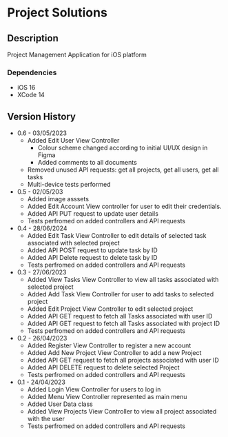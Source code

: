 # Project Solutions

## Description

Project Management Application for iOS platform

### Dependencies

* iOS 16
* XCode 14

## Version History
* 0.6 - 03/05/2023
  * Added Edit User View Controller
	* Colour scheme changed according to initial UI/UX design in Figma
 	* Added comments to all documents 
  * Removed unused API requests: get all projects, get all users, get all tasks
  * Multi-device tests performed
* 0.5 - 02/05/203
	* Added image asssets
	* Added Edit Account View controller for user to edit their credentials.
  * Added API PUT request to update user details
  * Tests perfromed on added controllers and API requests
* 0.4 - 28/06/2024
	* Added Edit Task View Controller to edit details of selected task associated with selected project
	* Added API POST request to update task by ID
 	* Added API Delete request to delete task by ID
  * Tests perfromed on added controllers and API requests
* 0.3 - 27/06/2023
	* Added View Tasks View Controller to view all tasks associated with selected project
	* Added Add Task View Controller for user to add tasks to selected project
	* Added Edit Project View Controller to edit selected project
  * Added API GET request to fetch all Tasks associated with user ID
  * Added API GET request to fetch all Tasks associated with project ID
  * Tests perfromed on added controllers and API requests
* 0.2 - 26/04/2023
	* Added Register View Controller to register a new account
	* Added Add New Project View Controller to add a new Project
	* Added API GET request to fetch all projects associated with user ID
	* Added API DELETE request to delete selected Project 
  * Tests perfromed on added controllers and API requests
* 0.1 - 24/04/2023
	* Added Login View Controller for users to log in
	* Added Menu View Controller represented as main menu
	* Added User Data class
	* Added View Projects View Controller to view all project associated with the user
	* Tests perfromed on added controllers and API requests
